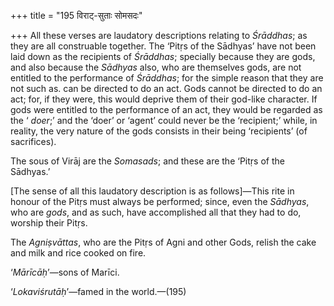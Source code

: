 +++
title = "195 विराट्-सुताः सोमसदः"

+++
All these verses are laudatory descriptions relating to *Śrāddhas*; as
they are all construable together. The ‘Pitṛs of the Sādhyas’ have not
been laid down as the recipients of *Śrāddhas*; specially because they
are gods, and also because the *Sādhyas* also, who are themselves gods,
are not entitled to the performance of *Śrāddhas*; for the simple reason
that they are not such as. can be directed to do an act. Gods cannot be
directed to do an act; for, if they were, this would deprive them of
their god-like character. If gods were entitled to the performance of an
act, they would be regarded as the ‘ *doer*;’ and the ‘doer’ or ‘agent’
could never be the ‘recipient;’ while, in reality, the very nature of
the gods consists in their being ‘recipients’ (of sacrifices).

The sous of Virāj are the *Somasads*; and these are the ‘Pitṛs of the
Sādhyas.’

\[The sense of all this laudatory description is as follows\]—This rite
in honour of the Pitṛs must always be performed; since, even the
*Sādhyas*, who are *gods*, and as such, have accomplished all that they
had to do, worship their Pitṛs.

The *Agniṣvāttas*, who are the Pitṛs of Agni and other Gods, relish the
cake and milk and rice cooked on fire.

‘*Mārīcāḥ*’—sons of Marīci.

‘*Lokaviśrutāḥ*’—famed in the world.—(195)



